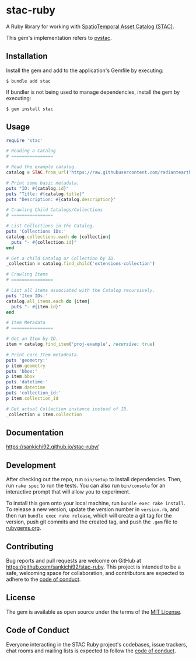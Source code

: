 # stac-ruby

A Ruby library for working with [SpatioTemporal Asset Catalog (STAC)](https://stacspec.org/).

This gem's implementation refers to [pystac](https://github.com/stac-utils/pystac).

## Installation

Install the gem and add to the application's Gemfile by executing:

    $ bundle add stac

If bundler is not being used to manage dependencies, install the gem by executing:

    $ gem install stac

## Usage

```ruby
require 'stac'

# Reading a Catalog
# ================

# Read the example catalog.
catalog = STAC.from_url('https://raw.githubusercontent.com/radiantearth/stac-spec/master/examples/catalog.json')

# Print some basic metadata.
puts "ID: #{catalog.id}"
puts "Title: #{catalog.title}"
puts "Description: #{catalog.description}"

# Crawling Child Catalogs/Collections
# ================

# List Collections in the Catalog.
puts 'Collections IDs:'
catalog.collections.each do |collection|
  puts "- #{collection.id}"
end

# Get a child Catalog or Collection by ID.
_collection = catalog.find_child('extensions-collection')

# Crawling Items
# ================

# List all items associated with the Catalog recursively.
puts 'Item IDs:'
catalog.all_items.each do |item|
  puts "- #{item.id}"
end

# Item Metadata
# ================

# Get an Item by ID.
item = catalog.find_item('proj-example', recursive: true)

# Print core Item metadeata.
puts 'geometry:'
p item.geometry
puts 'bbox:'
p item.bbox
puts 'datetime:'
p item.datetime
puts 'collection_id:'
p item.collection_id

# Get actual Collection instance instead of ID.
_collection = item.collection
```

## Documentation

https://sankichi92.github.io/stac-ruby/

## Development

After checking out the repo, run `bin/setup` to install dependencies. Then, run `rake spec` to run the tests. You can also run `bin/console` for an interactive prompt that will allow you to experiment.

To install this gem onto your local machine, run `bundle exec rake install`. To release a new version, update the version number in `version.rb`, and then run `bundle exec rake release`, which will create a git tag for the version, push git commits and the created tag, and push the `.gem` file to [rubygems.org](https://rubygems.org).

## Contributing

Bug reports and pull requests are welcome on GitHub at https://github.com/sankichi92/stac-ruby. This project is intended to be a safe, welcoming space for collaboration, and contributors are expected to adhere to the [code of conduct](https://github.com/sankichi92/stac-ruby/blob/main/CODE_OF_CONDUCT.md).

## License

The gem is available as open source under the terms of the [MIT License](https://opensource.org/licenses/MIT).

## Code of Conduct

Everyone interacting in the STAC Ruby project's codebases, issue trackers, chat rooms and mailing lists is expected to follow the [code of conduct](https://github.com/sankichi92/stac/blob/main/CODE_OF_CONDUCT.md).
